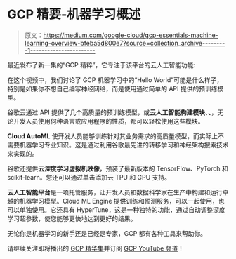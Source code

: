 # GCP 精要-机器学习概述

> 原文：<https://medium.com/google-cloud/gcp-essentials-machine-learning-overview-bfeba5d800e7?source=collection_archive---------1----------------------->

最近发布了新一集的“GCP 精粹”，它专注于该平台的云人工智能功能:

在这个视频中，我们讨论了 GCP 机器学习中的“Hello World”可能是什么样子，特别是如果你不想自己编写神经网络，而是使用通过简单的 API 提供的预训练模型。

谷歌云通过 API 提供了几个高质量的预训练模型，或**云人工智能构建模块**、**、**，无论开发人员使用何种语言或应用程序的性质，都可以轻松使用这些模块。

**Cloud AutoML** 使开发人员能够训练针对其业务需求的高质量模型，而实际上不需要机器学习专业知识。这是通过利用谷歌最先进的转移学习和神经架构搜索技术来实现的。

谷歌还提供**云深度学习虚拟机映像**，预装了最新版本的 TensorFlow、PyTorch 和 scikit-learn。您还可以通过单击添加云 TPU 和 GPU 支持。

**云人工智能平台**是一项托管服务，让开发人员和数据科学家在生产中构建和运行卓越的机器学习模型。Cloud ML Engine 提供训练和预测服务，可以一起使用，也可以单独使用。它还具有 HyperTune，这是一种独特的功能，通过自动调整深度学习超参数，使您能够更快地达到更好的结果。

无论你是机器学习的新手还是已经是专家，GCP 都有各种工具来帮助你。

请继续关注即将播出的 [GCP 精华集](https://goo.gle/2w9xfHR)并订阅 [GCP YouTube 频道](http://youtube.com/googlecloudplatform)！
